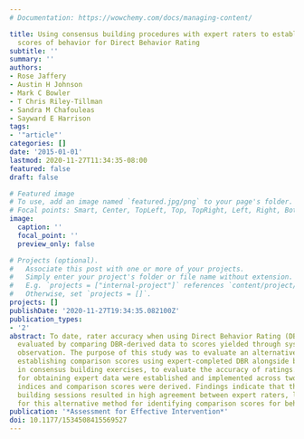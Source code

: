 ```yaml
---
# Documentation: https://wowchemy.com/docs/managing-content/

title: Using consensus building procedures with expert raters to establish comparison
  scores of behavior for Direct Behavior Rating
subtitle: ''
summary: ''
authors:
- Rose Jaffery
- Austin H Johnson
- Mark C Bowler
- T Chris Riley-Tillman
- Sandra M Chafouleas
- Sayward E Harrison
tags:
- '"article"'
categories: []
date: '2015-01-01'
lastmod: 2020-11-27T11:34:35-08:00
featured: false
draft: false

# Featured image
# To use, add an image named `featured.jpg/png` to your page's folder.
# Focal points: Smart, Center, TopLeft, Top, TopRight, Left, Right, BottomLeft, Bottom, BottomRight.
image:
  caption: ''
  focal_point: ''
  preview_only: false

# Projects (optional).
#   Associate this post with one or more of your projects.
#   Simply enter your project's folder or file name without extension.
#   E.g. `projects = ["internal-project"]` references `content/project/deep-learning/index.md`.
#   Otherwise, set `projects = []`.
projects: []
publishDate: '2020-11-27T19:34:35.082100Z'
publication_types:
- '2'
abstract: To date, rater accuracy when using Direct Behavior Rating (DBR) has been
  evaluated by comparing DBR-derived data to scores yielded through systematic direct
  observation. The purpose of this study was to evaluate an alternative method for
  establishing comparison scores using expert-completed DBR alongside best practices
  in consensus building exercises, to evaluate the accuracy of ratings. Standard procedures
  for obtaining expert data were established and implemented across two sites. Agreement
  indices and comparison scores were derived. Findings indicate that the expert consensus
  building sessions resulted in high agreement between expert raters, lending support
  for this alternative method for identifying comparison scores for behavioral data.
publication: '*Assessment for Effective Intervention*'
doi: 10.1177/1534508415569527
---
```

